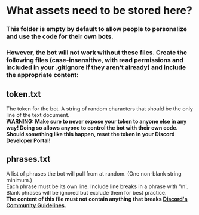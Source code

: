 # What assets need to be stored here?
### This folder is empty by default to allow people to personalize and use the code for their own bots.
### However, the bot will not work without these files. Create the following files (case-insensitive, with read permissions and included in your .gitignore if they aren't already) and include the appropriate content:

## token.txt
The token for the bot. A string of random characters that should be the only line of the
text document. \
**WARNING: Make sure to never expose your token to anyone else in any way!
Doing so allows anyone to control the bot with their own code. 
Should something like this happen, reset the token in your Discord Developer Portal!**

## phrases.txt
A list of phrases the bot will pull from at random. (One non-blank string minimum.) \
Each phrase must be its own line. Include line breaks in a phrase with '\n'. \
Blank phrases will be ignored but exclude them for best practice. \
**The content of this file must not contain anything that breaks [Discord's Community Guidelines](https://discord.com/guidelines).**